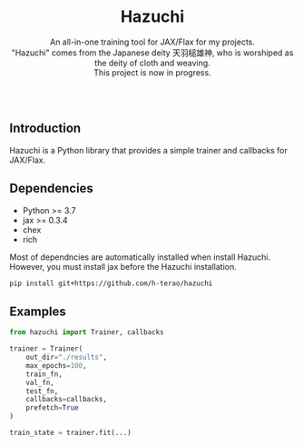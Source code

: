 <div align="center">

# Hazuchi

An all-in-one training tool for JAX/Flax for my projects. <br>
"Hazuchi" comes from the Japanese deity 天羽槌雄神, who is worshiped as the deity of cloth and weaving. <br>
This project is now in progress.
</div>

<br><br>

## Introduction

Hazuchi is a Python library that provides a simple trainer and callbacks for JAX/Flax.


## Dependencies

- Python >= 3.7
- jax >= 0.3.4
- chex
- rich

Most of dependncies are automatically installed when install Hazuchi.
However, you must install jax before the Hazuchi installation.

```bash
pip install git+https://github.com/h-terao/hazuchi
```

## Examples

```python
from hazuchi import Trainer, callbacks

trainer = Trainer(
    out_dir="./results",
    max_epochs=100,
    train_fn,
    val_fn,
    test_fn,
    callbacks=callbacks,
    prefetch=True
)

train_state = trainer.fit(...)
```